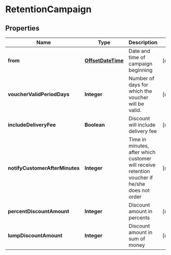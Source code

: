 
# RetentionCampaign

## Properties
Name | Type | Description | Notes
------------ | ------------- | ------------- | -------------
**from** | [**OffsetDateTime**](OffsetDateTime.md) | Date and time of campaign beginning |  [optional]
**voucherValidPeriodDays** | **Integer** | Number of days for which the voucher will be valid. |  [optional]
**includeDeliveryFee** | **Boolean** | Discount will include delivery fee |  [optional]
**notifyCustomerAfterMinutes** | **Integer** | Time in minutes, after which customer will receive retention voucher if he/she does not order |  [optional]
**percentDiscountAmount** | **Integer** | Discount amount in percents |  [optional]
**lumpDiscountAmount** | **Integer** | Discount amount in sum of money |  [optional]



